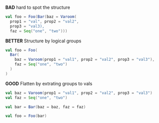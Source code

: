 **BAD** hard to spot the structure
```scala
val foo = Foo(Bar(baz = Varoom(
  prop1 = "val", prop2 = "val2",
  prop3 = "val3),
  faz = Seq("one", "two")))
```
**BETTER** Structure by logical groups
```scala
val foo = Foo(
  Bar(
    baz = Varoom(prop1 = "val1", prop2 = "val2", prop3 = "val3"),
    faz = Seq("one", "two")
  )
)
```
**GOOD** Flatten by extrating groups to vals
```scala
val baz = Varoom(prop1 = "val1", prop2 = "val2", prop3 = "val3")
val faz = Seq("one", "two")

val bar = Bar(baz = baz, faz = faz)

val foo = Foo(bar)
```

